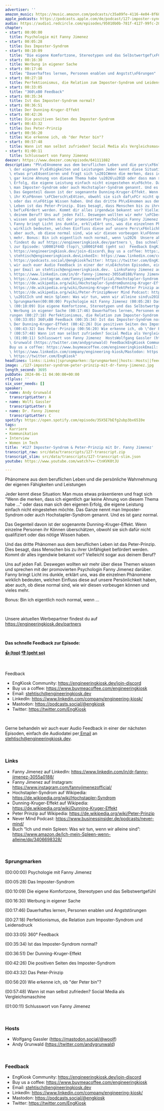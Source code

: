 ```yaml
---
advertiser: ''
amazon_music: https://music.amazon.com/podcasts/c35a09fe-4116-4e04-8f68-77d61b112e46/episodes/f4af978f-6d47-4252-bd0a-871573b5d65e/engineering-kiosk-127-imposter-syndrom-peter-prinzip-mit-dr-fanny-jimenez
apple_podcasts: https://podcasts.apple.com/de/podcast/127-imposter-syndrom-peter-prinzip-mit-dr-fanny-jimenez/id1603082924?i=1000658551410
audio: https://audio1.redcircle.com/episodes/95010b0b-781f-4127-99fc-28f592a42103/stream.mp3
chapter:
- start: 00:00:00
  title: Psychologie mit Fanny Jimenez
- start: 00:05:28
  title: Das Imposter-Syndrom
- start: 00:10:09
  title: "Die eigene Komfortzone, Stereotypen und das Selbstwertgef\xFChl"
- start: 00:16:30
  title: Werbung in eigener Sache
- start: 00:17:46
  title: "Dauerhaftes lernen, Personen enablen und Angstst\xF6rungen"
- start: 00:27:18
  title: Perfektionismus, die Relation zum Imposter-Syndrom und Leidensdruck
- start: 00:33:05
  title: "360\xB0 Feedback"
- start: 00:35:34
  title: Ist das Imposter-Syndrom normal?
- start: 00:36:51
  title: Der Dunning-Kruger-Effekt
- start: 00:42:26
  title: Die positiven Seiten des Imposter-Syndrom
- start: 00:43:32
  title: Das Peter-Prinzip
- start: 00:56:20
  title: Wie erkenne ich, ob "der Peter bin"?
- start: 00:57:48
  title: Wann ist man selbst zufrieden? Social Media als Vergleichsmaschine
- start: 01:00:11
  title: Schlusswort von Fanny Jimenez
deezer: https://www.deezer.com/episode/641111882
description: "Ph\xE4nomene aus dem beruflichen Leben und die pers\xF6nliche Wahrnehmung\
  \ der eigenen F\xE4higkeiten und Leistungen Jeder kennt diese Situation: Man muss\
  \ etwas pr\xE4sentieren und fragt sich \u201CWenn die merken, dass ich eigentlich\
  \ gar keine Ahnung von diesem Thema habe \u2026\u201D oder dass man sich den eigenen\
  \ Erfolg, die eigene Leistung einfach nicht eingestehen m\xF6chte. Das Ganze nennt\
  \ man Imposter-Syndrom oder auch Hochstapler-Syndrom genannt. Und es ist ganz normal.\
  \ Das Gegenteil davon ist der sogenannte Dunning-Kruger-Effekt. Wenn einzelne Personen\
  \ ihr K\xF6nnen \xFCbersch\xE4tzen, obwohl sie sich daf\xFCr nicht qualifiziert\
  \ oder das n\xF6tige Wissen haben. Und das dritte Ph\xE4nomen aus dem beruflichen\
  \ Leben ist das Peter-Prinzip. Dies besagt, dass Menschen bis zu ihrer Unf\xE4higkeit\
  \ bef\xF6rdert werden. Kommt dir alles irgendwie bekannt vor? Vielleicht sogar aus\
  \ deinem Beruf? Uns auf jeden Fall. Deswegen wollten wir mehr \xFCber diese Themen\
  \ wissen und sprechen mit der promovierten Psychologin Fanny Jimenez dar\xFCber.\
  \ Fanny bringt Licht ins dunkle, erkl\xE4rt uns, was die einzelnen Ph\xE4nomene\
  \ wirklich bedeuten, welchen Einfluss diese auf unsere Pers\xF6nlichkeit haben,\
  \ aber auch, ob diese normal sind, wie wir diesen vorbeugen k\xF6nnen und vieles\
  \ mehr. Bonus: Bin ich eigentlich noch normal, wenn \u2026  Unsere aktuellen Werbepartner\
  \ findest du auf https://engineeringkiosk.dev/partners \_ Das schnelle Feedback\
  \ zur Episode: \U0001F44D (top)\_\U0001F44E (geht so)  Feedback EngKiosk Community:\
  \ https://engineeringkiosk.dev/join-discord\_Buy us a coffee: https://www.buymeacoffee.com/engineeringkioskEmail:\
  \ stehtisch@engineeringkiosk.devLinkedIn: https://www.linkedin.com/company/engineering-kiosk/Mastodon:\
  \ https://podcasts.social/@engkioskTwitter: https://twitter.com/EngKiosk Gerne behandeln\
  \ wir auch euer Audio Feedback in einer der n\xE4chsten Episoden, einfach die Audiodatei\
  \ per Email an stehtisch@engineeringkiosk.dev.  LinksFanny Jimenez auf LinkedIn:\
  \ https://www.linkedin.com/in/dr-fanny-jimenez-3055a0188/Fanny Jimenez auf Instagram:\
  \ https://www.instagram.com/fannyjimenezofficial/Hochstapler-Syndrom auf Wikipedia:\
  \ https://de.wikipedia.org/wiki/Hochstapler-SyndromDunning-Kruger-Effekt auf Wikipedia:\
  \ https://de.wikipedia.org/wiki/Dunning-Kruger-EffektPeter Prinzip auf Wikipedia:\
  \ https://de.wikipedia.org/wiki/Peter-PrinzipNever Mind Podcast: https://www.businessinsider.de/podcasts/never-mind/Buch\
  \ \u201CIch und mein Spleen: Was wir tun, wenn wir alleine sind\u201D: https://www.amazon.de/Ich-mein-Spleen-wenn-alleine/dp/3406698328/\
  \ Sprungmarken(00:00:00) Psychologie mit Fanny Jimenez (00:05:28) Das Imposter-Syndrom\
  \ (00:10:09) Die eigene Komfortzone, Stereotypen und das Selbstwertgef\xFChl (00:16:30)\
  \ Werbung in eigener Sache (00:17:46) Dauerhaftes lernen, Personen enablen und Angstst\xF6\
  rungen (00:27:18) Perfektionismus, die Relation zum Imposter-Syndrom und Leidensdruck\
  \ (00:33:05) 360\xB0 Feedback (00:35:34) Ist das Imposter-Syndrom normal? (00:36:51)\
  \ Der Dunning-Kruger-Effekt (00:42:26) Die positiven Seiten des Imposter-Syndrom\
  \ (00:43:32) Das Peter-Prinzip (00:56:20) Wie erkenne ich, ob \"der Peter bin\"\
  ? (00:57:48) Wann ist man selbst zufrieden? Social Media als Vergleichsmaschine\
  \ (01:00:11) Schlusswort von Fanny Jimenez  HostsWolfgang Gassler (https://mastodon.social/@woolf)Andy\
  \ Grunwald (https://twitter.com/andygrunwald) FeedbackEngKiosk Community: https://engineeringkiosk.dev/join-discord\_\
  Buy us a coffee: https://www.buymeacoffee.com/engineeringkioskEmail: stehtisch@engineeringkiosk.devLinkedIn:\
  \ https://www.linkedin.com/company/engineering-kiosk/Mastodon: https://podcasts.social/@engkioskTwitter:\
  \ https://twitter.com/EngKiosk"
headlines: links::Links||sprungmarken::Sprungmarken||hosts::Hosts||feedback::Feedback
image: ./127-imposter-syndrom-peter-prinzip-mit-dr-fanny-jimenez.jpg
length_second: 3695
pubDate: 2024-06-11 04:00:00+00:00
rtlplus: ''
six_user_needs: []
speaker:
- name: Andy Grunwald
  transcriptLetter: A
- name: Wolfi Gassler
  transcriptLetter: B
- name: Dr. Fanny Jimenez
  transcriptLetter: C
spotify: https://open.spotify.com/episode/35X5E7bEfg2ubp3bx65I0e
tags:
- Karriere
- Kommunikation
- Interview
- Women in Tech
title: '#127 Imposter-Syndrom & Peter-Prinzip mit Dr. Fanny Jimenez'
transcript_raw: src/data/transcripts/127-transcript.zip
transcript_slim: src/data/transcripts/127-transcript-slim.json
youtube: https://www.youtube.com/watch?v=-CtnKVK0tJU

---
```

<p>Phänomene aus dem beruflichen Leben und die persönliche Wahrnehmung der eigenen Fähigkeiten und Leistungen</p><p>Jeder kennt diese Situation: Man muss etwas präsentieren und fragt sich “Wenn die merken, dass ich eigentlich gar keine Ahnung von diesem Thema habe …” oder dass man sich den eigenen Erfolg, die eigene Leistung einfach nicht eingestehen möchte. Das Ganze nennt man Imposter-Syndrom oder auch Hochstapler-Syndrom genannt. Und es ist ganz normal.</p><p>Das Gegenteil davon ist der sogenannte Dunning-Kruger-Effekt. Wenn einzelne Personen ihr Können überschätzen, obwohl sie sich dafür nicht qualifiziert oder das nötige Wissen haben.</p><p>Und das dritte Phänomen aus dem beruflichen Leben ist das Peter-Prinzip. Dies besagt, dass Menschen bis zu ihrer Unfähigkeit befördert werden. Kommt dir alles irgendwie bekannt vor? Vielleicht sogar aus deinem Beruf?</p><p>Uns auf jeden Fall. Deswegen wollten wir mehr über diese Themen wissen und sprechen mit der promovierten Psychologin Fanny Jimenez darüber. Fanny bringt Licht ins dunkle, erklärt uns, was die einzelnen Phänomene wirklich bedeuten, welchen Einfluss diese auf unsere Persönlichkeit haben, aber auch, ob diese normal sind, wie wir diesen vorbeugen können und vieles mehr.</p><p>Bonus: Bin ich eigentlich noch normal, wenn …</p><p><br></p><p>Unsere aktuellen Werbepartner findest du auf <a href="https://engineeringkiosk.dev/partners">https://engineeringkiosk.dev/partners</a></p><p> </p><p><strong>Das schnelle Feedback zur Episode:</strong></p><p><a href="https://api.openpodcast.dev/feedback/127/upvote" rel="nofollow"><strong>👍 (top)</strong></a><strong> </strong><a href="https://api.openpodcast.dev/feedback/127/downvote" rel="nofollow"><strong>👎 (geht so)</strong></a></p><p><br></p><p>Feedback</p><ul><li>EngKiosk Community: <a href="https://engineeringkiosk.dev/join-discord">https://engineeringkiosk.dev/join-discord</a> </li><li>Buy us a coffee: <a href="https://www.buymeacoffee.com/engineeringkiosk" rel="nofollow">https://www.buymeacoffee.com/engineeringkiosk</a></li><li>Email: <a href="mailto:stehtisch@engineeringkiosk.dev" rel="nofollow">stehtisch@engineeringkiosk.dev</a></li><li>LinkedIn: <a href="https://www.linkedin.com/company/engineering-kiosk/" rel="nofollow">https://www.linkedin.com/company/engineering-kiosk/</a></li><li>Mastodon: <a href="https://podcasts.social/@engkiosk" rel="nofollow">https://podcasts.social/@engkiosk</a></li><li>Twitter: <a href="https://twitter.com/EngKiosk" rel="nofollow">https://twitter.com/EngKiosk</a></li></ul><p><br></p><p>Gerne behandeln wir auch euer Audio Feedback in einer der nächsten Episoden, einfach die Audiodatei per<a href="https://engineeringkiosk.dev/kontakt/"> Email</a> an <a href="mailto:stehtisch@engineeringkiosk.dev" rel="nofollow">stehtisch@engineeringkiosk.dev</a>.</p><p><br></p><h3 id="links">Links</h3><ul><li>Fanny Jimenez auf LinkedIn: <a href="https://www.linkedin.com/in/dr-fanny-jimenez-3055a0188/" rel="nofollow">https://www.linkedin.com/in/dr-fanny-jimenez-3055a0188/</a></li><li>Fanny Jimenez auf Instagram: <a href="https://www.instagram.com/fannyjimenezofficial/" rel="nofollow">https://www.instagram.com/fannyjimenezofficial/</a></li><li>Hochstapler-Syndrom auf Wikipedia: <a href="https://de.wikipedia.org/wiki/Hochstapler-Syndrom" rel="nofollow">https://de.wikipedia.org/wiki/Hochstapler-Syndrom</a></li><li>Dunning-Kruger-Effekt auf Wikipedia: <a href="https://de.wikipedia.org/wiki/Dunning-Kruger-Effekt" rel="nofollow">https://de.wikipedia.org/wiki/Dunning-Kruger-Effekt</a></li><li>Peter Prinzip auf Wikipedia: <a href="https://de.wikipedia.org/wiki/Peter-Prinzip" rel="nofollow">https://de.wikipedia.org/wiki/Peter-Prinzip</a></li><li>Never Mind Podcast: <a href="https://www.businessinsider.de/podcasts/never-mind/" rel="nofollow">https://www.businessinsider.de/podcasts/never-mind/</a></li><li>Buch “Ich und mein Spleen: Was wir tun, wenn wir alleine sind”: <a href="https://www.amazon.de/Ich-mein-Spleen-wenn-alleine/dp/3406698328/" rel="nofollow">https://www.amazon.de/Ich-mein-Spleen-wenn-alleine/dp/3406698328/</a></li></ul><p><br></p><h3 id="sprungmarken">Sprungmarken</h3><p>(00:00:00) Psychologie mit Fanny Jimenez</p><p>(00:05:28) Das Imposter-Syndrom</p><p>(00:10:09) Die eigene Komfortzone, Stereotypen und das Selbstwertgefühl</p><p>(00:16:30) Werbung in eigener Sache</p><p>(00:17:46) Dauerhaftes lernen, Personen enablen und Angststörungen</p><p>(00:27:18) Perfektionismus, die Relation zum Imposter-Syndrom und Leidensdruck</p><p>(00:33:05) 360° Feedback</p><p>(00:35:34) Ist das Imposter-Syndrom normal?</p><p>(00:36:51) Der Dunning-Kruger-Effekt</p><p>(00:42:26) Die positiven Seiten des Imposter-Syndrom</p><p>(00:43:32) Das Peter-Prinzip</p><p>(00:56:20) Wie erkenne ich, ob &#34;der Peter bin&#34;?</p><p>(00:57:48) Wann ist man selbst zufrieden? Social Media als Vergleichsmaschine</p><p>(01:00:11) Schlusswort von Fanny Jimenez</p><p><br></p><h3 id="hosts">Hosts</h3><ul><li>Wolfgang Gassler (<a href="https://mastodon.social/@woolf" rel="nofollow">https://mastodon.social/@woolf</a>)</li><li>Andy Grunwald (<a href="https://twitter.com/andygrunwald" rel="nofollow">https://twitter.com/andygrunwald</a>)</li></ul><p><br></p><h3 id="feedback">Feedback</h3><ul><li>EngKiosk Community: <a href="https://engineeringkiosk.dev/join-discord">https://engineeringkiosk.dev/join-discord</a> </li><li>Buy us a coffee: <a href="https://www.buymeacoffee.com/engineeringkiosk" rel="nofollow">https://www.buymeacoffee.com/engineeringkiosk</a></li><li>Email: <a href="mailto:stehtisch@engineeringkiosk.dev" rel="nofollow">stehtisch@engineeringkiosk.dev</a></li><li>LinkedIn: <a href="https://www.linkedin.com/company/engineering-kiosk/" rel="nofollow">https://www.linkedin.com/company/engineering-kiosk/</a></li><li>Mastodon: <a href="https://podcasts.social/@engkiosk" rel="nofollow">https://podcasts.social/@engkiosk</a></li><li>Twitter: <a href="https://twitter.com/EngKiosk" rel="nofollow">https://twitter.com/EngKiosk</a></li></ul>